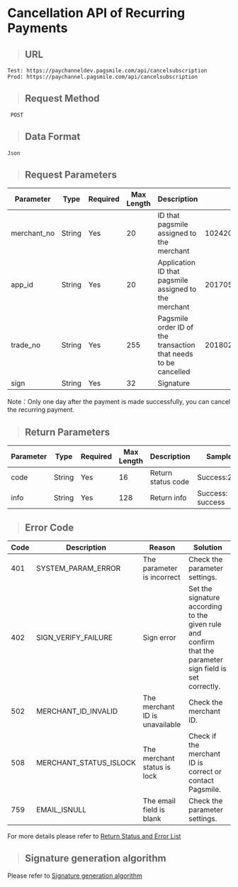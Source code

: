 # Cancellation API of Recurring Payments

>## URL

    Test: https://paychanneldev.pagsmile.com/api/cancelsubscription
    Prod: https://paychannel.pagsmile.com/api/cancelsubscription
    
>## Request Method

     POST

>## Data Format   
  
    Json    

>## Request Parameters

Parameter | Type | Required | Max Length | Description | Sample
---  | ---  | ---      | ---      | ---  | ---
merchant_no | String | Yes | 20 | ID that pagsmile assigned to the merchant | 1024201708140012289
app_id | String | Yes | 20 | Application ID that pagsmile assigned to the merchant | 2017051914172236111
trade_no | String | Yes | 255 | Pagsmile order ID of the transaction that needs to be cancelled | 2018022604263906847
sign | String | Yes | 32 | Signature | 

Note：Only one day after the payment is made successfully, you can cancel the recurring payment.

>## Return Parameters 

Parameter | Type | Required | Max Length | Description | Sample
---  | ---  | ---      | ---      | ---  | ---
code | String | Yes | 16 | Return status code | Success:200 
info | String | Yes | 128 | Return info | Success: success
 
>## Error Code

Code | Description | Reason | Solution
---  | ---  | ---  | ---
401 | SYSTEM_PARAM_ERROR | The parameter is incorrect | Check the parameter settings. 
402 | SIGN_VERIFY_FAILURE | Sign error | Set the signature according to the given rule and confirm that the parameter sign field is set correctly.
502 | MERCHANT_ID_INVALID | The merchant ID is unavailable | Check the merchant ID.
508 | MERCHANT_STATUS_ISLOCK | The merchant status is lock | Check if the merchant ID is correct or contact Pagsmile.
759 | EMAIL_ISNULL | The email field is blank | Check the parameter settings.

For more details please refer to [Return Status and Error List](ReturnResult)

>## Signature generation algorithm 

Please refer to [Signature generation algorithm](DriectSign)
